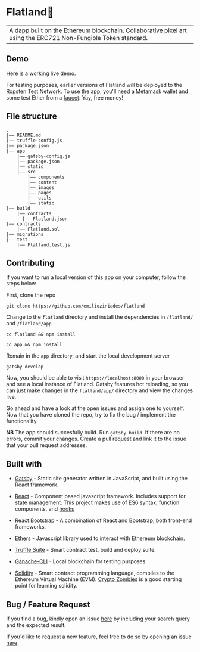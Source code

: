 # Flatland🎨

<table>
<tr>
<td>
  A dapp built on the Ethereum blockchain. Collaborative pixel art using the ERC721 Non-Fungible Token standard.
</td>
</tr>
</table>

## Demo

[Here](https://gracious-feynman-797005.netlify.app/) is a working live demo.

For testing purposes, earlier versions of Flatland will be deployed to the Ropsten Test Network. To use the app, you'll need a [Metamask](https://metamask.io/) wallet and some test Ether from a [faucet](https://faucet.ropsten.be/). Yay, free money!

## File structure

```
.
|–– README.md
|–– truffle-config.js
|–– package.json
|–– app
    |–– gatsby-config.js
    |–– package.json
    |–– static
    |–– src
        |–– components
        |–– content
        |–– images
        |–– pages
        |–– utils
        |–– static
|–– build
    |–– contracts
      |–– Flatland.json
|–– contracts
    |–– Flatland.sol
|–– migrations
|–– test
    |–– Flatland.test.js
```

## Contributing

If you want to run a local version of this app on your computer, follow the steps below.

First, clone the repo

`git clone https://github.com/emilioziniades/flatland`

Change to the `flatland` directory and install the dependencies in `/flatland/` and `/flatland/app`

`cd flatland && npm install`

`cd app && npm install`

Remain in the `app` directory, and start the local development server

`gatsby develop`

Now, you should be able to visit `https://localhost:8000` in your browser and see a local instance of Flatland. Gatsby features hot reloading, so you can just make changes in the `flatland/app/` directory and view the changes live.

Go ahead and have a look at the open issues and assign one to yourself. Now that you have cloned the repo, try to fix the bug / implement the functionality. 

**NB** The app should succesfully build. Run `gatsby build`. If there are no errors, commit your changes. Create a pull request and link it to the issue that your pull request addresses.

## Built with

- [Gatsby](https://www.gatsbyjs.com/) - Static site generator written in JavaScript, and built using the React framework.

- [React](https://reactjs.org/) - Component based javascript framework. Includes support for state management. This project makes use of ES6 syntax, function components, and [hooks](https://reactjs.org/docs/hooks-overview.html)

- [React Bootstrap](https://react-bootstrap.github.io/) - A combination of React and Bootstrap, both front-end frameworks.

- [Ethers](https://docs.ethers.io/v5/) - Javascript library used to interact with Ethereum blockchain.

- [Truffle Suite](https://www.trufflesuite.com/) - Smart contract test, build and deploy suite. 

- [Ganache-CLI](https://www.trufflesuite.com/docs/ganache/overview) - Local blockchain for testing purposes.

- [Solidity](https://docs.soliditylang.org/en/v0.8.2/) - Smart contract programming language, compiles to the Ethereum Virtual Machine (EVM). [Crypto Zombies](https://cryptozombies.io/) is a good starting point for learning solidity.

## Bug / Feature Request

If you find a bug, kindly open an issue [here](https://github.com/emilioziniades/flatland/issues/new) by including your search query and the expected result.

If you'd like to request a new feature, feel free to do so by opening an issue [here](https://github.com/emilioziniades/flatland/issues/new). 
